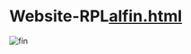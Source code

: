 # Website-RPL[alfin.html](https://github.com/user-attachments/files/22962137/alfin.html)
![fin](https://github.com/user-attachments/assets/2188d163-74f1-421f-8f14-639513468233)
